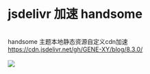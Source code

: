 # jsdelivr 加速 handsome
 <br />handsome 主题本地静态资源自定义cdn加速
 <br />https://cdn.jsdelivr.net/gh/GENE-XY/blog/8.3.0/
 <br />
 <br />
 ![](https://cdn.jsdelivr.net/gh/GENE-XY/img@main/blog/2022/001/202201140238026.png)
